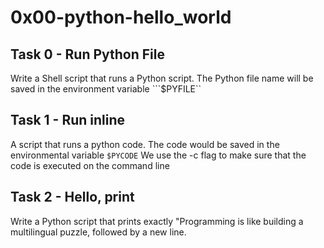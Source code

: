 # 0x00-python-hello_world

## Task 0 - Run Python File
Write a Shell script that runs a Python script.
The Python file name will be saved in the environment variable ```$PYFILE``

## Task 1 - Run inline
A script that runs a python code. 
The code would be saved in the environmental variable ```$PYCODE```
We use the -c flag to make sure that the code is executed on the command line

## Task 2 - Hello, print
Write a Python script that prints exactly "Programming is like building a multilingual puzzle, followed by a new line.

